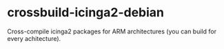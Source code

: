 # crossbuild-icinga2-debian
Cross-compile icinga2 packages for ARM architectures (you can build for every achitecture).
